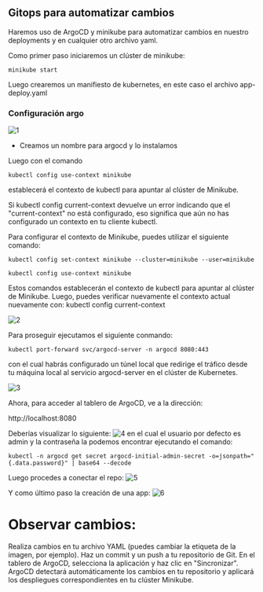 ## Gitops para automatizar cambios

Haremos uso de ArgoCD y minikube para automatizar cambios en nuestro deployments y en cualquier otro archivo yaml.

Como primer paso iniciaremos un clúster de minikube:
```
minikube start
```

Luego crearemos un manifiesto de kubernetes, en este caso el archivo app-deploy.yaml

### Configuración argo
<picture>
  <img alt="1" src="1.png">
</picture>

- Creamos un nombre para argocd y lo instalamos

Luego con el comando
```
kubectl config use-context minikube
```
establecerá el contexto de kubectl para apuntar al clúster de Minikube.


Si kubectl config current-context devuelve un error indicando que el "current-context" no está configurado, eso significa que aún no has configurado un contexto en tu cliente kubectl.

Para configurar el contexto de Minikube, puedes utilizar el siguiente comando:
```
kubectl config set-context minikube --cluster=minikube --user=minikube

kubectl config use-context minikube
```


Estos comandos establecerán el contexto de kubectl para apuntar al clúster de Minikube. Luego, puedes verificar nuevamente el contexto actual nuevamente con: kubectl config current-context

<picture>
  <img alt="2" src="2.png">
</picture>

Para proseguir ejecutamos el siguiente conmando:
```
kubectl port-forward svc/argocd-server -n argocd 8080:443
```
con el cual habrás configurado un túnel local que redirige el tráfico desde tu máquina local al servicio argocd-server en el clúster de Kubernetes.

<picture>
  <img alt="3" src="3.png">
</picture>

Ahora, para acceder al tablero de ArgoCD, ve a la dirección:

http://localhost:8080


Deberías visualizar lo siguiente:
<picture>
  <img alt="4" src="4.png">
</picture>
en el cual el usuario por defecto es admin y la contraseña la podemos encontrar ejecutando el comando:
```
kubectl -n argocd get secret argocd-initial-admin-secret -o=jsonpath="{.data.password}" | base64 --decode
```

Luego procedes a conectar el repo:
<picture>
  <img alt="5" src="5.png">
</picture>


Y como último paso la creación de una app:
<picture>
  <img alt="6" src="6.png">
</picture>

# Observar cambios:
Realiza cambios en tu archivo YAML (puedes cambiar la etiqueta de la imagen, por ejemplo).
Haz un commit y un push a tu repositorio de Git.
En el tablero de ArgoCD, selecciona la aplicación y haz clic en "Sincronizar".
ArgoCD detectará automáticamente los cambios en tu repositorio y aplicará los despliegues correspondientes en tu clúster Minikube.